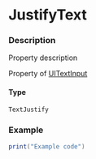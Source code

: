 # JustifyText
### Description
Property description

Property of [UITextInput](/classes/UITextInput/)

#### Type
`TextJustify`

### Example
```lua
print("Example code")
```
